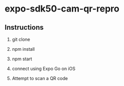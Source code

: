 # expo-sdk50-cam-qr-repro

## Instructions

1. git clone

2. npm install

3. npm start

4. connect using Expo Go on iOS

5. Attempt to scan a QR code
